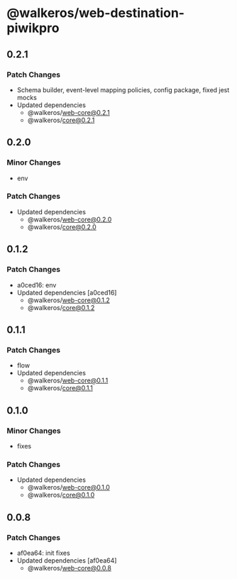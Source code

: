 # @walkeros/web-destination-piwikpro

## 0.2.1

### Patch Changes

- Schema builder, event-level mapping policies, config package, fixed jest mocks
- Updated dependencies
  - @walkeros/web-core@0.2.1
  - @walkeros/core@0.2.1

## 0.2.0

### Minor Changes

- env

### Patch Changes

- Updated dependencies
  - @walkeros/web-core@0.2.0
  - @walkeros/core@0.2.0

## 0.1.2

### Patch Changes

- a0ced16: env
- Updated dependencies [a0ced16]
  - @walkeros/web-core@0.1.2
  - @walkeros/core@0.1.2

## 0.1.1

### Patch Changes

- flow
- Updated dependencies
  - @walkeros/web-core@0.1.1
  - @walkeros/core@0.1.1

## 0.1.0

### Minor Changes

- fixes

### Patch Changes

- Updated dependencies
  - @walkeros/web-core@0.1.0
  - @walkeros/core@0.1.0

## 0.0.8

### Patch Changes

- af0ea64: init fixes
- Updated dependencies [af0ea64]
  - @walkeros/web-core@0.0.8
